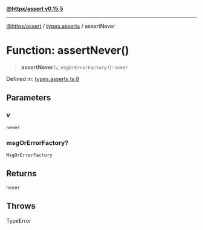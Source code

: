 [**@httpx/assert v0.15.5**](../../README.md)

***

[@httpx/assert](../../README.md) / [types.asserts](../README.md) / assertNever

# Function: assertNever()

> **assertNever**(`v`, `msgOrErrorFactory?`): `never`

Defined in: [types.asserts.ts:8](https://github.com/belgattitude/httpx/blob/7903e9ebf18607df55b9a2972c85cfc54f82587a/packages/assert/src/types.asserts.ts#L8)

## Parameters

### v

`never`

### msgOrErrorFactory?

`MsgOrErrorFactory`

## Returns

`never`

## Throws

TypeError
